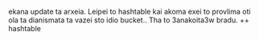 ekana update ta arxeia. Leipei to hashtable kai akoma exei to provlima oti ola ta dianismata ta vazei sto idio bucket.. Tha to 3anakoita3w bradu. 
++ hashtable 
